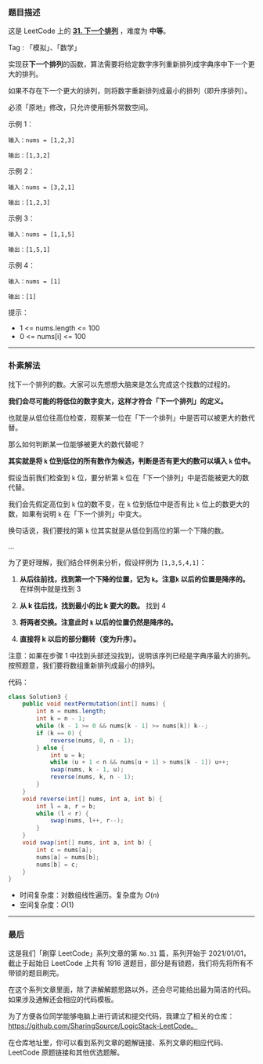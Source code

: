 ### 题目描述

这是 LeetCode 上的 **[31. 下一个排列](https://leetcode-cn.com/problems/next-permutation/solution/miao-dong-xi-lie-100-cong-xia-yi-ge-pai-gog8j/)** ，难度为 **中等**。

Tag : 「模拟」、「数学」



实现获**下一个排列**的函数，算法需要将给定数字序列重新排列成字典序中下一个更大的排列。

如果不存在下一个更大的排列，则将数字重新排列成最小的排列（即升序排列）。

必须「原地」修改，只允许使用额外常数空间。

示例 1：
```
输入：nums = [1,2,3]

输出：[1,3,2]
```
示例 2：
```
输入：nums = [3,2,1]

输出：[1,2,3]
```
示例 3：
```
输入：nums = [1,1,5]

输出：[1,5,1]
```
示例 4：
```
输入：nums = [1]

输出：[1]
```

提示：
* 1 <= nums.length <= 100
* 0 <= nums[i] <= 100


---

### 朴素解法

找下一个排列的数。大家可以先想想大脑来是怎么完成这个找数的过程的。

**我们会尽可能的将低位的数字变大，这样才符合「下一个排列」的定义。**

也就是从低位往高位检查，观察某一位在「下一个排列」中是否可以被更大的数代替。

那么如何判断某一位能够被更大的数代替呢？

**其实就是将 `k` 位到低位的所有数作为候选，判断是否有更大的数可以填入 `k` 位中。**

假设当前我们检查到 `k` 位，要分析第 `k` 位在「下一个排列」中是否能被更大的数代替。

我们会先假定高位到 `k` 位的数不变，在 `k` 位到低位中是否有比 `k` 位上的数更大的数，如果有说明 `k` 在「下一个排列」中变大。

换句话说，我们要找的第 `k` 位其实就是从低位到高位的第一个下降的数。

...

为了更好理解，我们结合样例来分析，假设样例为 `[1,3,5,4,1]`：

1. **从后往前找，找到第一个下降的位置，记为 `k`。注意`k` 以后的位置是降序的。** 在样例中就是找到 3

2. **从 k 往后找，找到最小的比 k 要大的数。** 找到 4

3. **将两者交换。注意此时 `k` 以后的位置仍然是降序的。**

4. **直接将 k 以后的部分翻转（变为升序）。**

注意：如果在步骤 1 中找到头部还没找到，说明该序列已经是字典序最大的排列。按照题意，我们要将数组重新排列成最小的排列。

代码：
```Java []
class Solution3 {
    public void nextPermutation(int[] nums) {
        int n = nums.length;
        int k = n - 1;
        while (k - 1 >= 0 && nums[k - 1] >= nums[k]) k--;
        if (k == 0) {
            reverse(nums, 0, n - 1);
        } else {
            int u = k;
            while (u + 1 < n && nums[u + 1] > nums[k - 1]) u++;
            swap(nums, k - 1, u);
            reverse(nums, k, n - 1);
        }
    }
    void reverse(int[] nums, int a, int b) {
        int l = a, r = b;
        while (l < r) {
            swap(nums, l++, r--);
        }
    }
    void swap(int[] nums, int a, int b) {
        int c = nums[a];
        nums[a] = nums[b];
        nums[b] = c;
    }
}
```
* 时间复杂度：对数组线性遍历。复杂度为 $O(n)$
* 空间复杂度：$O(1)$

---

### 最后

这是我们「刷穿 LeetCode」系列文章的第 `No.31` 篇，系列开始于 2021/01/01，截止于起始日 LeetCode 上共有 1916 道题目，部分是有锁题，我们将先将所有不带锁的题目刷完。

在这个系列文章里面，除了讲解解题思路以外，还会尽可能给出最为简洁的代码。如果涉及通解还会相应的代码模板。

为了方便各位同学能够电脑上进行调试和提交代码，我建立了相关的仓库：https://github.com/SharingSource/LogicStack-LeetCode。

在仓库地址里，你可以看到系列文章的题解链接、系列文章的相应代码、LeetCode 原题链接和其他优选题解。

